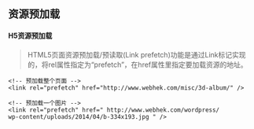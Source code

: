 ## 资源预加载
#### H5资源预加载
> HTML5页面资源预加载/预读取(Link prefetch)功能是通过Link标记实现的，将rel属性指定为“prefetch”，在href属性里指定要加载资源的地址。

```
<!-- 预加载整个页面 -->
<link rel="prefetch" href="http://www.webhek.com/misc/3d-album/" />

<!-- 预加载一个图片 -->
<link rel="prefetch" href=" http://www.webhek.com/wordpress/
wp-content/uploads/2014/04/b-334x193.jpg " />
```  


